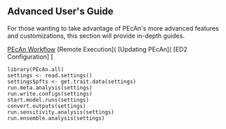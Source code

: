 ## Advanced User's Guide

For those wanting to take advantage of PEcAn's more advanced features and customizations, this section will provide in-depth guides.

[PEcAn Workflow](users_guide/advanced_users_guide/PEcAn-Configuration.md)
[Remote Execution](
[Updating PEcAn](
[ED2 Configuration]
[

```
library(PEcAn.all)
settings <- read.settings()
settings$pfts <- get.trait.data(settings)
run.meta.analysis(settings)
run.write.configs(settings)
start.model.runs(settings)
convert.outputs(settings)
run.sensitivity.analysis(settings)
run.ensemble.analysis(settings)
```

